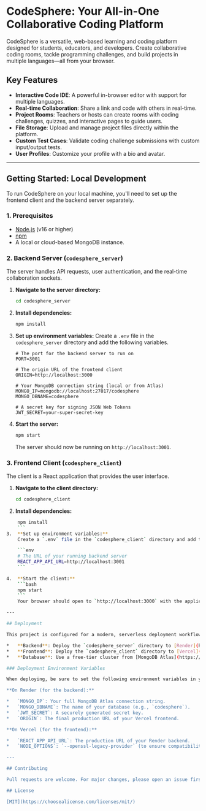 # CodeSphere: Your All-in-One Collaborative Coding Platform

CodeSphere is a versatile, web-based learning and coding platform designed for students, educators, and developers. Create collaborative coding rooms, tackle programming challenges, and build projects in multiple languages—all from your browser.

## Key Features

*   **Interactive Code IDE**: A powerful in-browser editor with support for multiple languages.
*   **Real-time Collaboration**: Share a link and code with others in real-time.
*   **Project Rooms**: Teachers or hosts can create rooms with coding challenges, quizzes, and interactive pages to guide users.
*   **File Storage**: Upload and manage project files directly within the platform.
*   **Custom Test Cases**: Validate coding challenge submissions with custom input/output tests.
*   **User Profiles**: Customize your profile with a bio and avatar.

---

## Getting Started: Local Development

To run CodeSphere on your local machine, you'll need to set up the frontend client and the backend server separately.

### 1. Prerequisites

*   [Node.js](https://nodejs.org/en/) (v16 or higher)
*   [npm](https://www.npmjs.com/)
*   A local or cloud-based MongoDB instance.

### 2. Backend Server (`codesphere_server`)

The server handles API requests, user authentication, and the real-time collaboration sockets.

1.  **Navigate to the server directory:**
    ```bash
    cd codesphere_server
    ```
2.  **Install dependencies:**
    ```bash
    npm install
    ```
3.  **Set up environment variables:**
    Create a `.env` file in the `codesphere_server` directory and add the following variables.

    ```env
    # The port for the backend server to run on
    PORT=3001

    # The origin URL of the frontend client
    ORIGIN=http://localhost:3000

    # Your MongoDB connection string (local or from Atlas)
    MONGO_IP=mongodb://localhost:27017/codesphere
    MONGO_DBNAME=codesphere

    # A secret key for signing JSON Web Tokens
    JWT_SECRET=your-super-secret-key
    ```

4.  **Start the server:**
    ```bash
    npm start
    ```
    The server should now be running on `http://localhost:3001`.

### 3. Frontend Client (`codesphere_client`)

The client is a React application that provides the user interface.

1.  **Navigate to the client directory:**
    ```bash
    cd codesphere_client
    ```
2.  **Install dependencies:**
```bash
    npm install
    ```
3.  **Set up environment variables:**
    Create a `.env` file in the `codesphere_client` directory and add the following:

    ```env
    # The URL of your running backend server
    REACT_APP_API_URL=http://localhost:3001
    ```

4.  **Start the client:**
    ```bash
    npm start
    ```
    Your browser should open to `http://localhost:3000` with the application running.

---

## Deployment

This project is configured for a modern, serverless deployment workflow.

*   **Backend**: Deploy the `codesphere_server` directory to [Render](https://render.com/).
*   **Frontend**: Deploy the `codesphere_client` directory to [Vercel](https://vercel.com/).
*   **Database**: Use a free-tier cluster from [MongoDB Atlas](https://www.mongodb.com/cloud/atlas).

### Deployment Environment Variables

When deploying, be sure to set the following environment variables in your hosting provider's dashboard:

**On Render (for the backend):**

*   `MONGO_IP`: Your full MongoDB Atlas connection string.
*   `MONGO_DBNAME`: The name of your database (e.g., `codesphere`).
*   `JWT_SECRET`: A securely generated secret key.
*   `ORIGIN`: The final production URL of your Vercel frontend.

**On Vercel (for the frontend):**

*   `REACT_APP_API_URL`: The production URL of your Render backend.
*   `NODE_OPTIONS`: `--openssl-legacy-provider` (to ensure compatibility with older build tools).

---

## Contributing

Pull requests are welcome. For major changes, please open an issue first to discuss what you would like to change.

## License

[MIT](https://choosealicense.com/licenses/mit/)